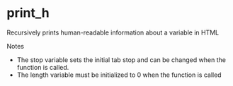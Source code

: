 print_h
=======

Recursively prints human-readable information about a variable in HTML

Notes
* The stop variable sets the initial tab stop and can be changed when the function is called. 
* The length variable must be initialized to 0 when the function is called